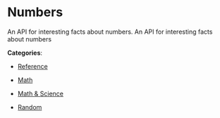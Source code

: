 # Numbers

An API for interesting facts about numbers. An API for interesting facts about numbers

**Categories**:

- [Reference](https://github/apis-list/apis-list#reference)

- [Math](https://github/apis-list/apis-list#math)

- [Math & Science](https://github/apis-list/apis-list#math-and-science)

- [Random](https://github/apis-list/apis-list#random)




